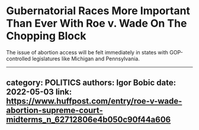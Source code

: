 # Gubernatorial Races More Important Than Ever With Roe v. Wade On The Chopping Block

The issue of abortion access will be felt immediately in states with GOP-controlled legislatures like Michigan and Pennsylvania.

---
category: POLITICS
authors: Igor Bobic
date: 2022-05-03
link: https://www.huffpost.com/entry/roe-v-wade-abortion-supreme-court-midterms_n_62712806e4b050c90f44a606
---
